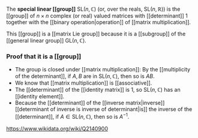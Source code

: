 The **special linear [[group]]** $\text{SL}(n,\mathbb C)$ (or, over the reals, $\text{SL}(n,\mathbb R)$) is the [[group]] of $n\times n$ complex (or real) valued matrices with [[determinant]] $1$ together with the [[binary operation|operation]] of [[matrix multiplication]].

This [[group]] is a [[matrix Lie group]] because it is a [[subgroup]] of the [[general linear group]] $\text{GL}(n,\mathbb C)$.

### Proof that it is a [[group]]
- The group is closed under [[matrix multiplication]]: By the [[multiplicity of the determinant]], if $A,B$ are in $\text{SL}(n,\mathbb C)$, then so is $AB$. 
- We know that [[matrix multiplication]] is [[associative]].
- The [[determinant]] of the [[identity matrix]] is $1$, so $\text{SL}(n,\mathbb C)$ has an [[identity element]]. 
- Because the [[determinant]] of the [[inverse matrix|inverse]] [[determinant of inverse is inverse of determinant|is]] the inverse of the [[determinant]], if $A \in \text{SL}(n,\mathbb C)$, then so is $A^{-1}$. 

https://www.wikidata.org/wiki/Q2140900